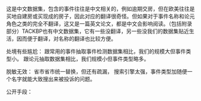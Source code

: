 

这是中文数据集，包含的事件往往是中文相关的，例如逾期交房，但在欧美往往是买地自建房或买现成的房子，因此对应的翻译很奇怪。但如果对于事件名称和论元角色之类的完全不翻译，这又是一篇英文论文，都是中文会影响阅读。（包括附录部分）TACKBP也有中文数据集，它有一些没翻译，另一些没我们的数据集贴近生活，因而便于翻译，对名称的翻译也比较方便。

处境有些尴尬：
跟常用的事件抽取事件检测数据集相比，我们的规模大但事件类型小。
跟论元抽取数据集相比，我们规模小但事件类型略多。

脱敏无效：
省市省市统一替换，但还有疏漏，
搜索引擎太强，事件类型加随便一个名字就能大致搜出来被投诉的问题。

公开手段：

